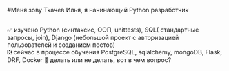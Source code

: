 #Меня зову Ткачев Илья, я начинающий Python разработчик
## 
:white_check_mark: изучено 
Python (синтаксис, ООП, unittests), 
SQL( стандартные запросы, join), 
Django (небольшой проект с авторизацией пользователей и созданием постов)    
:negative_squared_cross_mark: сейчас в процессе обучения PostgreSQL, sqlalchemy, mongoDB, Flask, DRF, Docker
:black_square_button: делать или не делать, вот в чем вопрос? 
